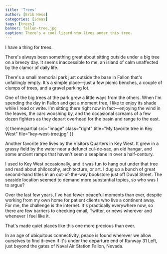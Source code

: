 ```yaml
---
title: 'Trees'
author: [Erik Hess]
categories: [ideas]
tags: [trees]
banner: fallon-tree.jpg
caption: There's a cool lizard who lives under this tree.
---
```


I have a thing for trees. 

There's always been something great about sitting outside under a big tree on a breezy day. It seems inaccessible to me, an island of calm unaffected by the clamor of daily life.

There's a small memorial park just outside the base in Fallon that's unfailingly empty. It's a simple place&mdash;just a few picnic benches, a couple of clumps of trees, and a gravel parking lot. 

One of the big trees at the park grew a little ways from the others. When I'm spending the day in Fallon and get a moment free, I like to enjoy its shade while I read or write. I'm sitting there right now in fact&mdash;enjoying the  wind in the leaves, the cars wooshing by, and the occasional screams of a few dozen fighters as they depart overhead for the basin and range to the east.

{{ theme:partial src="image" class="right" title="My favorite tree in Key West" file="key-west-tree.jpg" }}

Another favorite tree lives by the Visitors Quarters in Key West. It grew in a grassy field by the water near a defunct  cul-de-sac, an old hangar, and some ancient ramps that haven't seen a seaplane in over a half-century. 

I used to Key West occasionally, and it was fun to hang out under that tree and read about philosophy, architecture, or art. I dug up a bunch of great second-hand titles in an out-of-the-way bookstore just off Duval Street. The seaside location seemed to demand more substantial topics, so who was I to argue?

Over the last few years, I've had fewer peaceful moments than ever, despite working from my own home for patient clients who live a continent away. For me, the challenge is the internet. It's practically everywhere now, so there are few barriers to checking email, Twitter, or news wherever and whenever I feel like it.

That's made quiet places like this one more precious than ever.  

In an age of ubiquitous connectivity, peace is found wherever we allow ourselves to find it&ndash;even if it's under the departure end of Runway 31&nbsp;Left, just beyond the gates of Naval Air Station Fallon, Nevada.